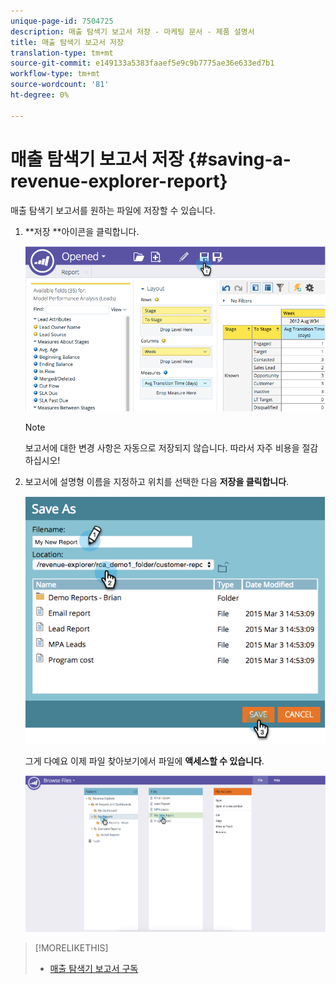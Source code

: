 ```yaml
---
unique-page-id: 7504725
description: 매출 탐색기 보고서 저장 - 마케팅 문서 - 제품 설명서
title: 매출 탐색기 보고서 저장
translation-type: tm+mt
source-git-commit: e149133a5383faaef5e9c9b7775ae36e633ed7b1
workflow-type: tm+mt
source-wordcount: '81'
ht-degree: 0%

---
```



# 매출 탐색기 보고서 저장 {#saving-a-revenue-explorer-report}

매출 탐색기 보고서를 원하는 파일에 저장할 수 있습니다.

1. **저장 **아이콘을 클릭합니다.

   ![](assets/image2015-3-25-17-3a8-3a49.png)

   >[!NOTE]
   >
   >보고서에 대한 변경 사항은 자동으로 저장되지 않습니다. 따라서 자주 비용을 절감하십시오!

1. 보고서에 설명형 이름을 지정하고 위치를 선택한 다음 **저장을 클릭합니다**.

   ![](assets/image2015-3-26-13-3a30-3a33.png)

   그게 다예요 이제 파일 찾아보기에서 파일에 **액세스할 수 있습니다**.

   ![](assets/image2015-3-27-11-3a32-3a51.png)

>[!MORELIKETHIS]
>
>* [매출 탐색기 보고서 구독](subscribe-to-a-revenue-explorer-report.md)

>



